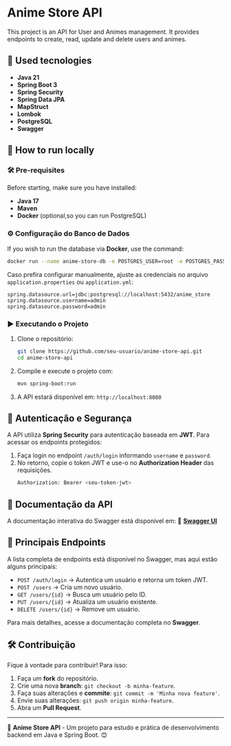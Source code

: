 # Anime Store API

This project is an API for User and Animes management. It provides endpoints to create, read, update and delete users and animes. 

## 🚀 Used tecnologies
- **Java 21**
- **Spring Boot 3**
- **Spring Security**
- **Spring Data JPA**
- **MapStruct**
- **Lombok**
- **PostgreSQL**
- **Swagger**

## 📌 How to run locally

### 🛠️ Pre-requisites
Before starting, make sure you have installed:
- **Java 17**
- **Maven**
- **Docker** (optional,so you can run PostgreSQL)

### ⚙️ Configuração do Banco de Dados
If you wish to run the database via **Docker**, use the command:
```bash
docker run --name anime-store-db -e POSTGRES_USER=root -e POSTGRES_PASSWORD=root -e POSTGRES_DB=anime_store -p 5432:5432 -d postgres
```

Caso prefira configurar manualmente, ajuste as credenciais no arquivo `application.properties` ou `application.yml`:
```properties
spring.datasource.url=jdbc:postgresql://localhost:5432/anime_store
spring.datasource.username=admin
spring.datasource.password=admin
```

### ▶️ Executando o Projeto
1. Clone o repositório:
   ```bash
   git clone https://github.com/seu-usuario/anime-store-api.git
   cd anime-store-api
   ```
2. Compile e execute o projeto com:
   ```bash
   mvn spring-boot:run
   ```
3. A API estará disponível em: `http://localhost:8080`

## 🔑 Autenticação e Segurança
A API utiliza **Spring Security** para autenticação baseada em **JWT**. Para acessar os endpoints protegidos:
1. Faça login no endpoint `/auth/login` informando `username` e `password`.
2. No retorno, copie o token JWT e use-o no **Authorization Header** das requisições.
   ```bash
   Authorization: Bearer <seu-token-jwt>
   ```

## 📖 Documentação da API
A documentação interativa do Swagger está disponível em:
🔗 **[Swagger UI](http://localhost:8080/swagger-ui.html)**

## 📌 Principais Endpoints
A lista completa de endpoints está disponível no Swagger, mas aqui estão alguns principais:
- `POST /auth/login` → Autentica um usuário e retorna um token JWT.
- `POST /users` → Cria um novo usuário.
- `GET /users/{id}` → Busca um usuário pelo ID.
- `PUT /users/{id}` → Atualiza um usuário existente.
- `DELETE /users/{id}` → Remove um usuário.

Para mais detalhes, acesse a documentação completa no **Swagger**.

## 🛠️ Contribuição
Fique à vontade para contribuir! Para isso:
1. Faça um **fork** do repositório.
2. Crie uma nova **branch**: `git checkout -b minha-feature`.
3. Faça suas alterações e **commite**: `git commit -m 'Minha nova feature'`.
4. Envie suas alterações: `git push origin minha-feature`.
5. Abra um **Pull Request**.

---

📌 **Anime Store API** - Um projeto para estudo e prática de desenvolvimento backend em Java e Spring Boot. 😊


